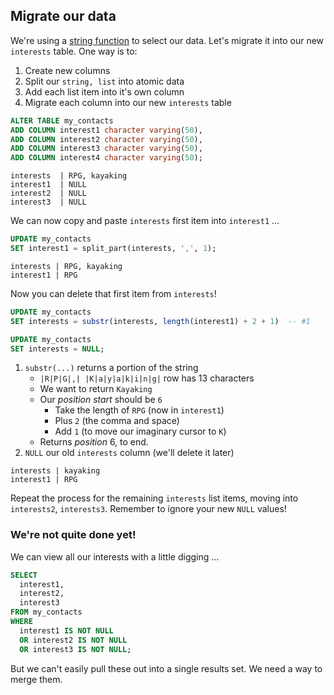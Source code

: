 ## Migrate our data

We're using a [string function](#stringfunctions) to select our data. Let's migrate it into our new `interests` table. One way is to:

1. Create new columns
2. Split our `string, list` into atomic data
3. Add each list item into it's own column
4. Migrate each column into our new `interests` table

```sql
ALTER TABLE my_contacts
ADD COLUMN interest1 character varying(50),
ADD COLUMN interest2 character varying(50),
ADD COLUMN interest3 character varying(50),
ADD COLUMN interest4 character varying(50);
```
```text
interests  | RPG, kayaking
interest1  | NULL
interest2  | NULL
interest3  | NULL
```

We can now copy and paste `interests` first item into `interest1` ...

```sql
UPDATE my_contacts
SET interest1 = split_part(interests, ',', 1);
```
```text
interests | RPG, kayaking
interest1 | RPG
```  

Now you can delete that first item from `interests`!

```sql
UPDATE my_contacts
SET interests = substr(interests, length(interest1) + 2 + 1)  -- #1

UPDATE my_contacts
SET interests = NULL;
```

1. `substr(...)` returns a portion of the string
    + `|R|P|G|,| |K|a|y|a|k|i|n|g|` row has 13 characters
    + We want to return `Kayaking`
    + Our _position start_ should be `6`
        - Take the length of `RPG` (now in `interest1`)
        - Plus `2` (the comma and space)
        - Add `1` (to move our imaginary cursor to `K`)
    + Returns _position_ 6, to end.
2. `NULL` our old `interests` column (we'll delete it later)

```text
interests | kayaking
interest1 | RPG
```

Repeat the process for the remaining `interests` list items, moving into `interests2`, `interests3`. Remember to ignore your new `NULL` values!


### We're not quite done yet!

We can view all our interests with a little digging ...

```sql
SELECT
  interest1,
  interest2,
  interest3
FROM my_contacts
WHERE
  interest1 IS NOT NULL
  OR interest2 IS NOT NULL
  OR interest3 IS NOT NULL;
```

But we can't easily pull these out into a single results set. We need a way to merge them.
